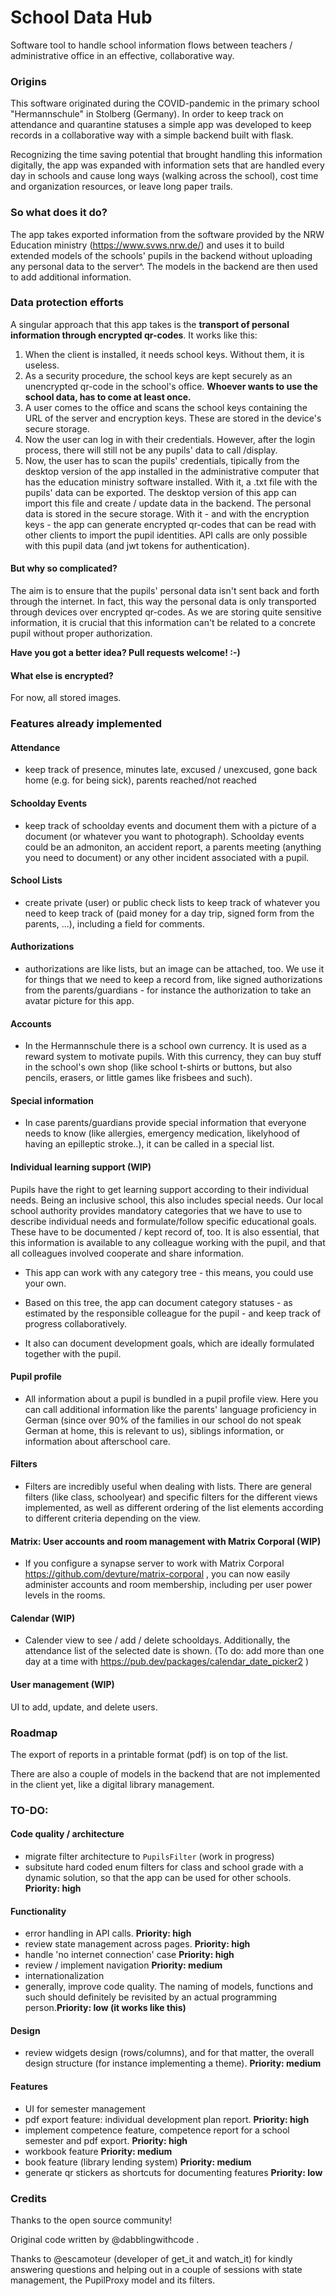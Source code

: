 # School Data Hub

Software tool to handle school information flows between teachers / administrative office in an effective, collaborative way.

### Origins

This software originated during the COVID-pandemic in the primary school "Hermannschule" in Stolberg (Germany). In order to keep track on attendance and quarantine statuses a simple app was developed to keep records in a collaborative way with a simple backend built with flask.

Recognizing the time saving potential that brought handling this information digitally, the app was expanded with information sets that are handled every day in schools and cause long ways (walking across the school), cost time and organization resources, or leave long paper trails.

### So what does it do?

The app takes exported information from the software provided by the NRW Education ministry (https://www.svws.nrw.de/) and uses it to build extended models of the schools' pupils in the backend  without uploading any personal data to the server^. The models in the backend are then used to add additional information.

### Data protection efforts

A singular approach that this app takes is the **transport of personal information through encrypted qr-codes**. It works like this:

1. When the client is installed, it needs school keys. Without them, it is useless.
2. As a security procedure, the school keys are kept securely as an unencrypted qr-code in the school's office. **Whoever wants to use the school data, has to come at least once.**
3. A user comes to the office and scans the school keys containing the URL of the server and encryption keys. These are stored in the device's secure storage.
4. Now the user can log in with their credentials. However, after the login process, there will still not be any pupils' data to call /display.
5. Now, the user has to scan the pupils' credentials, tipically from the desktop version of the app installed in the administrative computer that has the education ministry software installed. With it, a .txt file with the pupils' data can be exported. The desktop version of this app can import this file and create / update data in the backend. The personal data is stored in the secure storage. With it - and with the encryption keys - the app can generate encrypted qr-codes that can be read with other clients to import the pupil identities. API calls are only possible with this pupil data (and jwt tokens for authentication).

#### But why so complicated?

The aim is to ensure that the pupils' personal data isn't sent back and forth through the internet. In fact, this way the personal data is only transported through devices over encrypted qr-codes. As we are storing quite sensitive information, it is crucial that this information can't be related to a concrete pupil without proper authorization.

**Have you got a better idea? Pull requests welcome! :-)**

#### What else is encrypted?

For now, all stored images.

### Features already implemented

#### Attendance

- keep track of presence, minutes late, excused / unexcused, gone back home (e.g. for being sick), parents reached/not reached

#### Schoolday Events

- keep track of schoolday events and document them with a picture of a document (or whatever you want to photograph). Schoolday events could be an admoniton, an accident report, a parents meeting (anything you need to document) or any other incident associated with a pupil.
  
#### School Lists

- create private (user) or public check lists to keep track of whatever you need to keep track of (paid money for a day trip, signed form from the parents, ...), including a field for comments.
  
#### Authorizations

- authorizations are like lists, but an image can be attached, too. We use it for things that we need to keep a record from, like signed authorizations from the parents/guardians - for instance the authorization to take an avatar picture for this app.
  
#### Accounts

- In the Hermannschule there is a school own currency. It is used as a reward system to motivate pupils. With this currency, they can buy stuff in the school's own shop (like school t-shirts or buttons, but also pencils, erasers, or little games like frisbees and such).

#### Special information

- In case parents/guardians provide special information that everyone needs to know (like allergies, emergency medication, likelyhood of having an epilleptic stroke..), it can be called in a special list.

#### Individual learning support (WIP)

Pupils have the right to get learning support according to their individual needs. Being an inclusive school, this also includes special needs. Our local school authority provides mandatory categories that we have to use to describe individual needs and formulate/follow specific educational goals. These have to be documented / kept record of, too. It is also essential, that this information is available to any colleague working with the pupil, and that all colleagues involved cooperate and share information.

- This app can work with any category tree - this means, you could use your own.

- Based on this tree, the app can document category statuses - as estimated by the responsible colleague for the pupil - and keep track of progress collaboratively.

- It also can document development goals, which are ideally formulated together with the pupil. 

#### Pupil profile

- All information about a pupil is bundled in a pupil profile view. Here you can call additional information like the parents' language proficiency in German (since over 90% of the families in our school do not speak German at home, this is relevant to us), siblings information, or information about afterschool care.

#### Filters

- Filters are incredibly useful when dealing with lists. There are general filters (like class, schoolyear) and specific filters for the different views implemented, as well as different ordering of the list elements according to different criteria depending on the view.

#### Matrix: User accounts and room management with Matrix Corporal (WIP)

- If you configure a synapse server to work with Matrix Corporal https://github.com/devture/matrix-corporal , you can now easily administer accounts and room membership, including per user power levels in the rooms.

#### Calendar (WIP)

- Calender view to see  / add / delete schooldays. Additionally, the attendance list of the selected date is shown. (To do: add more than one day at a time with https://pub.dev/packages/calendar_date_picker2 )

#### User management (WIP)

UI to add, update, and delete users.

### Roadmap

The export of reports in a printable format (pdf) is  on top of the list.

There are also a couple of models in the backend that are not implemented in the client yet, like a digital library management.

### TO-DO:

#### Code quality / architecture

- migrate filter architecture to `PupilsFilter` (work in progress)
- subsitute hard coded enum filters for class and school grade with a dynamic solution, so that the app can be used for other schools. **Priority: high**
  
#### Functionality

- error handling in API calls. **Priority: high**
- review state management across pages. **Priority: high**
- handle 'no internet connection' case **Priority: high**
- review / implement navigation **Priority: medium**
- internationalization
- generally, improve code quality. The naming of models, functions and such should definitely be revisited by an actual programming person.**Priority: low (it works like this)**

#### Design

- review widgets design (rows/columns), and for that matter, the overall design structure (for instance implementing a theme). **Priority: medium**
  
#### Features


- UI for semester management
- pdf export feature: individual development plan report. **Priority: high**
- implement competence feature, competence report for a school semester and pdf export. **Priority: high**
- workbook feature **Priority: medium**
- book feature (library lending system) **Priority: medium**
- generate qr stickers as shortcuts for documenting features **Priority: low**

### Credits

Thanks to the open source community!

Original code written by @dabblingwithcode .

Thanks to @escamoteur (developer of get_it and watch_it) for kindly answering questions and helping out in a couple of sessions with state management, the PupilProxy model and its filters.
